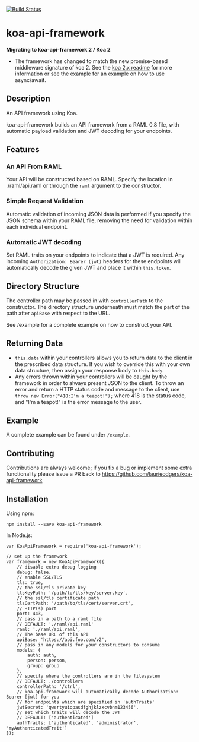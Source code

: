 [![Build Status](https://travis-ci.org/laurieodgers/koa-api-framework.svg?branch=master)](https://travis-ci.org/laurieodgers/koa-api-framework)

# koa-api-framework

**Migrating to koa-api-framework 2 / Koa 2**

- The framework has changed to match the new promise-based middleware signature of koa 2. See the [koa 2.x readme](https://github.com/koajs/koa/tree/2.0.0-alpha.3) for more information or see the example for an example on how to use async/await.

## Description

An API framework using Koa.

koa-api-framework builds an API framework from a RAML 0.8 file, with automatic payload validation and JWT decoding for your endpoints.

## Features
### An API From RAML
Your API will be constructed based on RAML. Specify the location in ./raml/api.raml or through the `raml` argument to the constructor.

### Simple Request Validation
Automatic validation of incoming JSON data is performed if you specify the JSON schema within your RAML file, removing the need for validation within each individual endpoint.

### Automatic JWT decoding
Set RAML traits on your endpoints to indicate that a JWT is required. Any incoming `Authorization: Bearer (jwt)` headers for these endpoints will automatically decode the given JWT and place it within `this.token`.

## Directory Structure
The controller path may be passed in with `controllerPath` to the constructor. The directory structure underneath must match the part of the path after `apiBase` with respect to the URL.

See /example for a complete example on how to construct your API.

## Returning Data
- `this.data` within your controllers allows you to return data to the client in the prescribed data structure. If you wish to override this with your own data structure, then assign your response body to `this.body`.
- Any errors thrown within your controllers will be caught by the framework in order to always present JSON to the client. To throw an error and return a HTTP status code and message to the client, use `throw new Error("418:I'm a teapot!");` where 418 is the status code, and "I'm a teapot!" is the error message to the user.

## Example
A complete example can be found under `/example`.

## Contributing
Contributions are always welcome; if you fix a bug or implement some extra functionality please issue a PR back to https://github.com/laurieodgers/koa-api-framework

## Installation
Using npm:
```
npm install --save koa-api-framework
```

In Node.js:
```
var KoaApiFramework = require('koa-api-framework');

// set up the framework
var framework = new KoaApiFramework({
    // disable extra debug logging
    debug: false,
    // enable SSL/TLS
    tls: true,
    // the ssl/tls private key
    tlsKeyPath: '/path/to/tls/key/server.key',
    // the ssl/tls certificate path
    tlsCertPath: '/path/to/tls/cert/server.crt',
    // HTTP(s) port
    port: 443,
    // pass in a path to a raml file
    // DEFAULT: './raml/api.raml'
    raml: './raml/api.raml',
    // The base URL of this API
    apiBase: 'https://api.foo.com/v2',
    // pass in any models for your constructors to consume
    models: {
        auth: auth,
        person: person,
        group: group
    },
    // specify where the controllers are in the filesystem
    // DEFAULT: ./controllers
    controllerPath: '/ctrl',
    // koa-api-framework will automatically decode Authorization: Bearer [jwt] for you
    // for endpoints which are specified in 'authTraits'
    jwtSecret: 'qwertyuiopasdfghjklzxcvbnm123456',
    // set which traits will decode the JWT
    // DEFAULT: ['authenticated']
    authTraits: ['authenticated', 'administrator', 'myAuthenticatedTrait']
});
```
